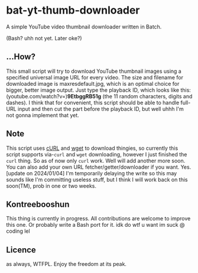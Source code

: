 # bat-yt-thumb-downloader
A simple YouTube video thumbnail downloader written in Batch. 

(Bash? uhh not yet. Later oke?)

## ...How?
This small script will try to download YouTube thumbnail images using a specified universal image URL for every video.
The size and filename for downloaded image is maxresdefault.jpg, which is an optimal choice for bigger, better image output.
Just type the playback ID, which looks like this: (youtube.com/watch?v=)**9EtbggRB51g** (the 11 random characters, digits and dashes).
I think that for convenient, this script should be able to handle full-URL input and then cut the part before the playback ID, but well uhhh
I'm not gonna implement that yet. 

## Note
This script uses [cURL](https://curl.se) and [wget](https://www.gnu.org/software/wget/) to download thingies, so currently this script supports via-```curl``` and ```wget``` downloading, however I just finished the ```curl``` thing. So as of now only ```curl``` work. Well will add another more soon.
You can also add your own URL fetcher/getter/downloader if you want. Yes.
[update on 2024/01/04] I'm temporarily delaying the write so this may sounds like I'm committing useless stuff, but I think I will work back on this soon(TM), prob in one or two weeks. 

## Kontreebooshun 
This thing is currently in progress. All contributions are welcome to improve this one. Or probably write a Bash port for it. idk do wtf u want im suck @ coding lel

## Licence
as always, WTFPL. Enjoy the freedom at its peak.
